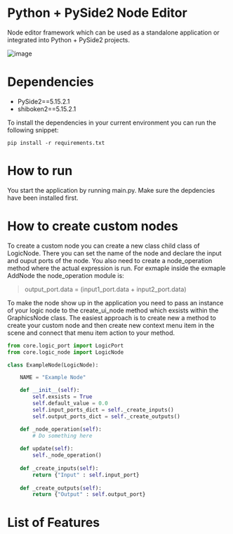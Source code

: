 # Python + PySide2 Node Editor
Node editor framework which can be used as a standalone application or integrated into Python + PySide2 projects.

 ![image](https://github.com/joaen/node-editor-framework/assets/6629861/9a3bac56-ef48-40a8-bf78-44a5ae5ee893)

 # Dependencies
* PySide2==5.15.2.1
* shiboken2==5.15.2.1

To install the dependencies in your current environment you can run the following snippet:
```
pip install -r requirements.txt
```
# How to run
You start the application by running main.py. Make sure the depdencies have been installed first.

# How to create custom nodes
To create a custom node you can create a new class child class of LogicNode. 
There you can set the name of the node and declare the input and ouput ports of the node.
You also need to create a node_operation method where the actual expression is run. For exmaple inside the exmaple AddNode the node_operation module is:
> output_port.data = (input1_port.data + input2_port.data)

To make the node show up in the application you need to pass an instance of your logic node to the create_ui_node method which exsists within the GraphicsNode class.
The easiest approach is to create new a method to create your custom node and then create new context menu item in the scene and connect that menu item action to your method.

```python
from core.logic_port import LogicPort
from core.logic_node import LogicNode

class ExampleNode(LogicNode):

    NAME = "Example Node"

    def __init__(self):
        self.exsists = True
        self.default_value = 0.0
        self.input_ports_dict = self._create_inputs()
        self.output_ports_dict = self._create_outputs()

    def _node_operation(self):
        # Do something here
    
    def update(self):
        self._node_operation()
    
    def _create_inputs(self):
        return {"Input" : self.input_port}
    
    def _create_outputs(self):
        return {"Output" : self.output_port}

```
# List of Features



